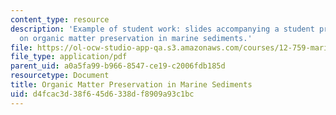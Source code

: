 ```yaml
---
content_type: resource
description: 'Example of student work: slides accompanying a student presentation
  on organic matter preservation in marine sediments.'
file: https://ol-ocw-studio-app-qa.s3.amazonaws.com/courses/12-759-marine-chemistry-seminar-spring-2006/d4fcac3d38f645d6338df8909a93c1bc_Organic_Carbon.pdf
file_type: application/pdf
parent_uid: a0a5fa99-b966-8547-ce19-c2006fdb185d
resourcetype: Document
title: Organic Matter Preservation in Marine Sediments
uid: d4fcac3d-38f6-45d6-338d-f8909a93c1bc
---
```

